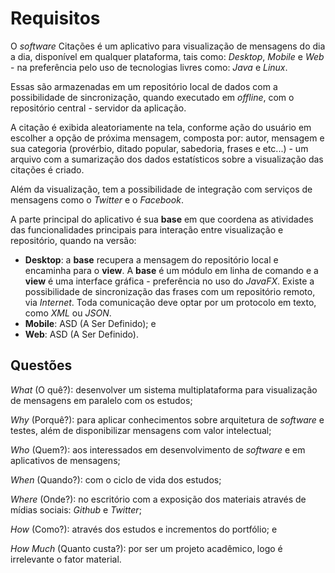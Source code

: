 # Requisitos #

O *software* Citações é um aplicativo para visualização de mensagens do dia a dia, disponível em qualquer plataforma, tais como: *Desktop*, *Mobile* e *Web* - na preferência pelo uso de tecnologias livres como: *Java* e *Linux*.

Essas são armazenadas em um repositório local de dados com a possibilidade de sincronização, quando executado em *offline*, com o repositório central - servidor da aplicação.

A citação é exibida aleatoriamente na tela, conforme ação do usuário em escolher a opção de próxima mensagem, composta por: autor, mensagem e sua categoria (provérbio, ditado popular, sabedoria, frases e etc...) - um arquivo com a sumarização dos dados estatísticos sobre a visualização das citações é criado.

Além da visualização, tem a possibilidade de integração com serviços de mensagens como o *Twitter* e o *Facebook*.

A parte principal do aplicativo é sua **base** em que coordena as atividades das funcionalidades principais para interação entre visualização e repositório, quando na versão:

- **Desktop**: a **base** recupera a mensagem do repositório local e encaminha para o **view**. A **base** é um módulo em linha de comando e a **view** é uma interface gráfica - preferência no uso do *JavaFX*. Existe a possibilidade de sincronização das frases com um repositório remoto, via *Internet*. Toda comunicação deve optar por um protocolo em texto, como *XML* ou *JSON*.
- **Mobile**: ASD (A Ser Definido); e
- **Web**: ASD (A Ser Definido).

## Questões ##

*What* (O quê?): desenvolver um sistema multiplataforma para visualização de mensagens em paralelo com os estudos;

*Why* (Porquê?): para aplicar conhecimentos sobre arquitetura de *software* e testes, além de disponibilizar mensagens com valor intelectual;

*Who* (Quem?): aos interessados em desenvolvimento de *software* e em aplicativos de mensagens;

*When* (Quando?): com o ciclo de vida dos estudos;

*Where* (Onde?): no escritório com a exposição dos materiais através de mídias sociais: *Github* e *Twitter*;

*How* (Como?): através dos estudos e incrementos do portfólio; e

*How Much* (Quanto custa?): por ser um projeto acadêmico, logo é irrelevante o fator material.
